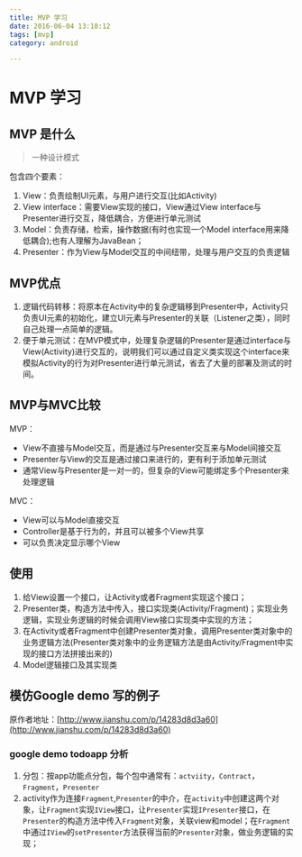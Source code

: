 ```yaml
---
title: MVP 学习
date: 2016-06-04 13:18:12
tags: [mvp]
category: android

---
```


# MVP 学习

## MVP 是什么
>一种设计模式

包含四个要素：

1. View：负责绘制UI元素，与用户进行交互(比如Activity)
2. View interface：需要View实现的接口，View通过View interface与Presenter进行交互，降低耦合，方便进行单元测试
3. Model：负责存储，检索，操作数据(有时也实现一个Model interface用来降低耦合);也有人理解为JavaBean；
4. Presenter：作为View与Model交互的中间纽带，处理与用户交互的负责逻辑

<!--more-->
## MVP优点
1. 逻辑代码转移：将原本在Activity中的复杂逻辑移到Presenter中，Activity只负责UI元素的初始化，建立UI元素与Presenter的关联（Listener之类），同时自己处理一点简单的逻辑。
2. 便于单元测试：在MVP模式中，处理复杂逻辑的Presenter是通过interface与View(Activity)进行交互的，说明我们可以通过自定义类实现这个interface来模拟Activity的行为对Presenter进行单元测试，省去了大量的部署及测试的时间。

## MVP与MVC比较

MVP：

- View不直接与Model交互，而是通过与Presenter交互来与Model间接交互
- Presenter与View的交互是通过接口来进行的，更有利于添加单元测试
- 通常View与Presenter是一对一的，但复杂的View可能绑定多个Presenter来处理逻辑    

MVC：

- View可以与Model直接交互
- Controller是基于行为的，并且可以被多个View共享
- 可以负责决定显示哪个View


## 使用

1. 给View设置一个接口，让Activity或者Fragment实现这个接口；
2. Presenter类，构造方法中传入，接口实现类(Activity/Fragment)；实现业务逻辑，实现业务逻辑的时候会调用View接口实现类中实现的方法；
3. 在Activity或者Fragment中创建Presenter类对象，调用Presenter类对象中的业务逻辑方法(Presenter类对象中的业务逻辑方法是由Activity/Fragment中实现的接口方法拼接出来的)
4. Model逻辑接口及其实现类


## 模仿Google demo 写的例子
原作者地址：[http://www.jianshu.com/p/14283d8d3a60](http://www.jianshu.com/p/14283d8d3a60)

### google demo todoapp 分析

1. 分包：按app功能点分包，每个包中通常有：`actviity`，`Contract`，`Fragment`，`Presenter`
2. activity作为连接`Fragment`,`Presenter`的中介，在`activity`中创建这两个对象，让`Fragment`实现`IView`接口，让`Presenter`实现`IPresenter`接口，在`Presenter`的构造方法中传入`Fragment`对象，关联view和model；在`Fragment`中通过`IView`的`setPresenter`方法获得当前的`Presenter`对象，做业务逻辑的实现；
